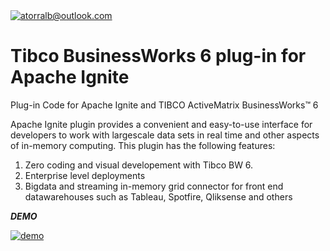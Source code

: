 

<a href="http://">
  <img src="https://i.imgur.com/izW1D3U.png" title="tibco bw 6 apache ignite plugin" alt="atorralb@outlook.com">
</a>

<!-- [![conektorx](https://i.imgur.com/izW1D3U.png)](http://github.com/atorralb) -->

# Tibco BusinessWorks 6 plug-in for Apache Ignite

Plug-in Code for Apache Ignite and TIBCO ActiveMatrix BusinessWorks™ 6

Apache Ignite plugin provides a convenient and easy-to-use interface for developers to work with largescale data sets in real time and other aspects of in-memory computing. This plugin has the following features:
1. Zero coding and visual developement with Tibco BW 6.
2. Enterprise level deployments
3. Bigdata and streaming in-memory grid  connector for front end datawarehouses such as Tableau, Spotfire, Qliksense  and others


***DEMO***

[![ demo](https://res.cloudinary.com/marcomontalbano/image/upload/v1586533871/video_to_markdown/images/youtube--fC14wk8e0Uo-c05b58ac6eb4c4700831b2b3070cd403.jpg)](https://www.youtube.com/watch?v=fC14wk8e0Uo " demo")
